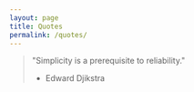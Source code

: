 ```yaml
---
layout: page
title: Quotes
permalink: /quotes/
---
```


> "Simplicity is a prerequisite to reliability."
> - Edward Djikstra


